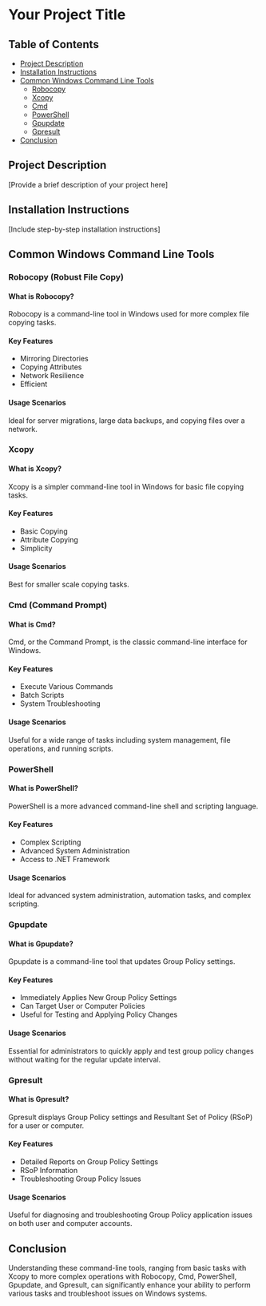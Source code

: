 # Your Project Title

## Table of Contents
- [Project Description](#project-description)
- [Installation Instructions](#installation-instructions)
- [Common Windows Command Line Tools](#common-windows-command-line-tools)
  - [Robocopy](#robocopy-robust-file-copy)
  - [Xcopy](#xcopy)
  - [Cmd](#cmd-command-prompt)
  - [PowerShell](#powershell)
  - [Gpupdate](#gpupdate)
  - [Gpresult](#gpresult)
- [Conclusion](#conclusion)

## Project Description
[Provide a brief description of your project here]

## Installation Instructions
[Include step-by-step installation instructions]

## Common Windows Command Line Tools

### Robocopy (Robust File Copy)
#### What is Robocopy?
Robocopy is a command-line tool in Windows used for more complex file copying tasks.

#### Key Features
- Mirroring Directories
- Copying Attributes
- Network Resilience
- Efficient

#### Usage Scenarios
Ideal for server migrations, large data backups, and copying files over a network.

### Xcopy
#### What is Xcopy?
Xcopy is a simpler command-line tool in Windows for basic file copying tasks.

#### Key Features
- Basic Copying
- Attribute Copying
- Simplicity

#### Usage Scenarios
Best for smaller scale copying tasks.

### Cmd (Command Prompt)
#### What is Cmd?
Cmd, or the Command Prompt, is the classic command-line interface for Windows.

#### Key Features
- Execute Various Commands
- Batch Scripts
- System Troubleshooting

#### Usage Scenarios
Useful for a wide range of tasks including system management, file operations, and running scripts.

### PowerShell
#### What is PowerShell?
PowerShell is a more advanced command-line shell and scripting language.

#### Key Features
- Complex Scripting
- Advanced System Administration
- Access to .NET Framework

#### Usage Scenarios
Ideal for advanced system administration, automation tasks, and complex scripting.

### Gpupdate
#### What is Gpupdate?
Gpupdate is a command-line tool that updates Group Policy settings.

#### Key Features
- Immediately Applies New Group Policy Settings
- Can Target User or Computer Policies
- Useful for Testing and Applying Policy Changes

#### Usage Scenarios
Essential for administrators to quickly apply and test group policy changes without waiting for the regular update interval.

### Gpresult
#### What is Gpresult?
Gpresult displays Group Policy settings and Resultant Set of Policy (RSoP) for a user or computer.

#### Key Features
- Detailed Reports on Group Policy Settings
- RSoP Information
- Troubleshooting Group Policy Issues

#### Usage Scenarios
Useful for diagnosing and troubleshooting Group Policy application issues on both user and computer accounts.

## Conclusion
Understanding these command-line tools, ranging from basic tasks with Xcopy to more complex operations with Robocopy, Cmd, PowerShell, Gpupdate, and Gpresult, can significantly enhance your ability to perform various tasks and troubleshoot issues on Windows systems.
